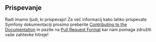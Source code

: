 Prispevanje
-----------

Radi imamo ljudi, ki prispevajo! Za več informacij kako lahko prispevate Symfony dokumentaciji
prosimo preberite [Contributing to the Documentation](http://symfony.com/doc/current/contributing/documentation/overview.html)
in pazite na [Pull Request Format](http://symfony.com/doc/current/contributing/documentation/overview.html#pull-request-format)
kar nam pomaga združiti vaše zahtevke hitreje!
